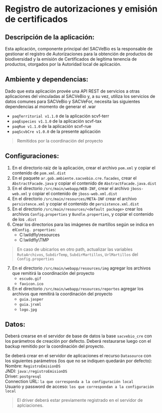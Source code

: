 # Registro de autorizaciones y emisión de certificados

Descripción de la aplicación:
-----------------------------

Esta aplicación, componente principal del SACVeBio es la responsable de gestionar el registro de Autorizaciones para la obtención de productos de biodiversidad y la emisión de Certificados de legítima tenencia de productos, otorgados por la Autoridad local de aplicación.


Ambiente y dependencias:
------------------------

Dado que esta aplicación provée una API REST de servicios a otras aplicaciones del vinculadas al SACVeBio y, a su vez, utiliza los servicios de datos comunes para SACVeBio y SACVeFor, necesita las siguientes dependencias al momento de generar el .war  
* `paqTerritorial v1.1.0` de la aplicación scvf-terr  
* `paqEspecies v1.1.0` de la aplicación scvf-tax  
* `paqRue v1.1.0` de la aplicación scvf-rue  
* `paqScvbCre v1.0.0` de la presente aplicación  
> Remitidos por la coordinación del proyecto


Configuraciones:
----------------

1. En el directorio raiz de la aplicación, crear el archivo `pom.xml` y copiar el contenido de `pom.xml.dist`
2. En el paquete `ar.gob.ambiente.sacvebio.cre.facades`, crear el `AbstractFacade.java` y copiar el contenido de `AbstractFacade.java.dist`  
3. En el directorio `/src/main/webapp/WEB-INF`, crear el archivo `jboss-web.xml` y copiar el contenido de `jboss-web.xml.dist`  
4. En el directorio `/src/main/resources/META-INF` crear el archivo `persistence.xml` y copiar el contenido de `persistence.xml.dist`  
5. En el directorio `/src/main/resources/<default package>` crear los archivos `Config.properties` y `Bundle.properties`, y copiar el contenido de los `.dist`  
6. Crear los directorios para las imágenes de martillos según se indica en el`Config. properties`:  
	* C:\wildfly\resources
	* C:\wildfly\TMP
> En caso de ubicarlos en otro path, actualizar las variables `RutaArchivos`, `SubdirTemp`, `SubdirMartillos`, `UrlMartillos` del `Config.properties`  
7. En el directorio `/src/main/webapp/resources/img` agregar los archivos que remitirá la coordinación del proyecto
	* `escudo.gif`
	* `favicon.ico`
8. En el directorio `/src/main/webapp/resources/reportes` agregar los archivos que remitirá la coordinación del proyecto
	* `guia.jasper`
	* `guia.jrxml`
	* `logo.jpg`  


Datos:
------

Deberá crearse en el servidor de base de datos la base `sacvebio_cre` con los parámetros de creación por defecto. Deberá restaurarse luego con el 
backup remitido por la coordinación del proyecto.

Se deberá crear en el servidor de aplicaciones el recurso `Datasource` con 
los siguientes parámetros (los que no se indiquen quedarán por defecto):  
Nombre: `RegistroEmisionDS`  
JNDI:  `java:/registroEmisionDS`  
Driver: `postgresql`  
Connection URL: `la que corresponda a la configuración local`  
Usuario y password de acceso: `los que correspondan a la configuración local`

> El driver deberá estar previamente registrado en el servidor de aplciaciones.